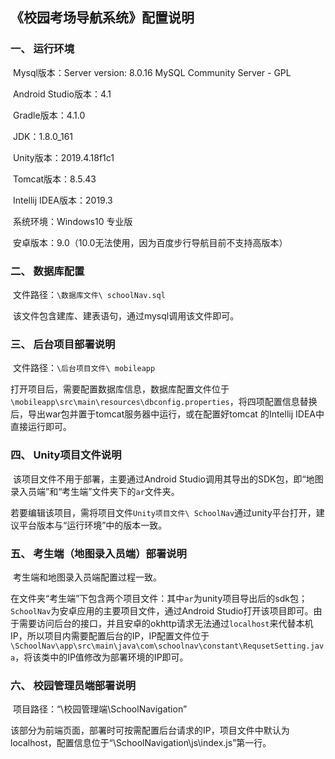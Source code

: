 ## 《校园考场导航系统》配置说明

### 一、  运行环境

​	Mysql版本：Server version: 8.0.16 MySQL Community Server - GPL

​	Android Studio版本：4.1

​	Gradle版本：4.1.0

​	JDK：1.8.0_161

​	Unity版本：2019.4.18f1c1

​	Tomcat版本：8.5.43

​	Intellij IDEA版本：2019.3

​	系统环境：Windows10 专业版

​	安卓版本：9.0（10.0无法使用，因为百度步行导航目前不支持高版本）

### 二、  数据库配置

​	文件路径：`\数据库文件\ schoolNav.sql`

​	该文件包含建库、建表语句，通过mysql调用该文件即可。

### 三、  后台项目部署说明

​	文件路径：`\后台项目文件\ mobileapp`

​	打开项目后，需要配置数据库信息，数据库配置文件位于`\mobileapp\src\main\resources\dbconfig.properties`，将四项配置信息替换后，导出war包并置于tomcat服务器中运行，或在配置好tomcat 的Intellij IDEA中直接运行即可。

### 四、  Unity项目文件说明

​	该项目文件不用于部署，主要通过Android Studio调用其导出的SDK包，即“地图录入员端”和“考生端”文件夹下的`ar`文件夹。

​	若要编辑该项目，需将项目文件`Unity项目文件\ SchoolNav`通过unity平台打开，建议平台版本与“运行环境”中的版本一致。

### 五、  考生端（地图录入员端）部署说明

​	考生端和地图录入员端配置过程一致。

​	在文件夹“考生端”下包含两个项目文件：其中`ar`为unity项目导出后的sdk包；`SchoolNav`为安卓应用的主要项目文件，通过Android Studio打开该项目即可。由于需要访问后台的接口，并且安卓的okhttp请求无法通过`localhost`来代替本机IP，所以项目内需要配置后台的IP，IP配置文件位于`\SchoolNav\app\src\main\java\com\schoolnav\constant\RequsetSetting.java`，将该类中的IP值修改为部署环境的IP即可。

### 六、  校园管理员端部署说明

​	项目路径：“\校园管理端\SchoolNavigation”

​	该部分为前端页面，部署时可按需配置后台请求的IP，项目文件中默认为localhost，配置信息位于“\SchoolNavigation\js\index.js”第一行。
